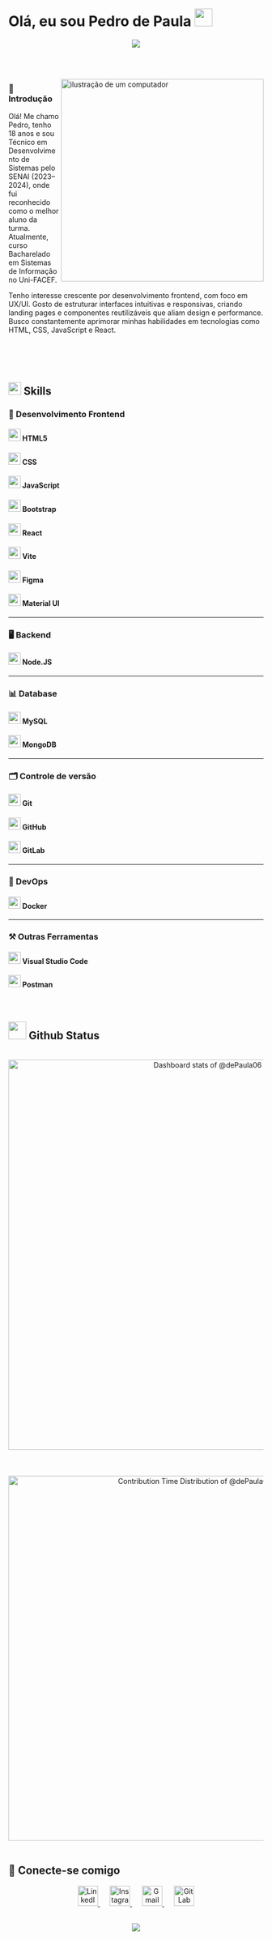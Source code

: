 <!-- texto de apresentação -->
<h1 align="center" style="display: inline-block"><b>Olá, eu sou Pedro de Paula </b><img src="https://media.giphy.com/media/hvRJCLFzcasrR4ia7z/giphy.gif" width="35"></h1>

<!-- divisor animado com gradiente -->
<div align="center">
  <img  src="https://user-images.githubusercontent.com/73097560/115834477-dbab4500-a447-11eb-908a-139a6edaec5c.gif">
</div>

<br> <br>

<!-- Imagem -->
<img src="https://raw.githubusercontent.com/MicaelliMedeiros/micaellimedeiros/master/image/computer-illustration.png" alt="ilustração de um computador" min-width="400px" max-width="400px" width="400px" align="right">

<!-- Introdução -->
<h3>
 📂 Introdução 
</h3>
<p align="left">
    Olá! Me chamo Pedro, tenho 18 anos e sou Técnico em Desenvolvimento de Sistemas pelo SENAI (2023–2024), onde fui reconhecido como o melhor aluno da turma. Atualmente, curso Bacharelado em Sistemas de Informação   no Uni-FACEF.

  Tenho interesse crescente por desenvolvimento frontend, com foco em UX/UI. Gosto de estruturar interfaces intuitivas e responsivas, criando landing pages e componentes reutilizáveis que aliam design e  performance. Busco constantemente aprimorar minhas habilidades em tecnologias como HTML, CSS, JavaScript e React.
</p>

<br> <br> <br>

<!-- Habilidades -->


## <img src="https://media2.giphy.com/media/QssGEmpkyEOhBCb7e1/giphy.gif?cid=ecf05e47a0n3gi1bfqntqmob8g9aid1oyj2wr3ds3mg700bl&rid=giphy.gif" width ="25"><b> Skills</b>

<h3 align="left">🦄 Desenvolvimento Frontend</h3>
<div align="left">
  <h4><img height="24" src="https://raw.githubusercontent.com/marwin1991/profile-technology-icons/refs/heads/main/icons/html.png"/> HTML5</h4>
  <h4><img height="24" src="https://raw.githubusercontent.com/marwin1991/profile-technology-icons/refs/heads/main/icons/css.png"/> CSS</h4>
  <h4><img height="24" src="https://raw.githubusercontent.com/marwin1991/profile-technology-icons/refs/heads/main/icons/javascript.png"/> JavaScript</h4>
  <h4><img height="24" src="https://raw.githubusercontent.com/marwin1991/profile-technology-icons/refs/heads/main/icons/bootstrap.png"/> Bootstrap</h4>
  <h4><img height="24" src="https://raw.githubusercontent.com/marwin1991/profile-technology-icons/refs/heads/main/icons/react.png"/> React</h4>
  <h4><img height="24" src="https://raw.githubusercontent.com/marwin1991/profile-technology-icons/refs/heads/main/icons/vite.png"/> Vite</h4>
  <h4><img height="24" src="https://raw.githubusercontent.com/marwin1991/profile-technology-icons/refs/heads/main/icons/figma.png"/> Figma</h4>
  <h4><img height="24" src="https://raw.githubusercontent.com/marwin1991/profile-technology-icons/refs/heads/main/icons/material_ui.png"/> Material UI</h4>
</div>
<hr>

<h3 align="left">🖥️ Backend</h3>
<div align="left">
  <h4><img height="24" src="https://raw.githubusercontent.com/marwin1991/profile-technology-icons/refs/heads/main/icons/node_js.png"/> Node.JS</h4>
</div>

<hr>

<h3>📊 Database</h3>
<div align="left">
  <h4><img height="24" src="https://raw.githubusercontent.com/marwin1991/profile-technology-icons/refs/heads/main/icons/mysql.png"/> MySQL</h4>
  <h4><img height="24" src="https://raw.githubusercontent.com/marwin1991/profile-technology-icons/refs/heads/main/icons/mongodb.png"/> MongoDB</h4>
</div>

<hr>

<h3>🗂️ Controle de versão</h3>
<div align="left">
  <h4><img height="24" src="https://raw.githubusercontent.com/marwin1991/profile-technology-icons/refs/heads/main/icons/git.png"/> Git</h4>
  <h4><img height="24" src="https://raw.githubusercontent.com/marwin1991/profile-technology-icons/refs/heads/main/icons/github.png"/> GitHub</h4>
  <h4><img height="24" src="https://raw.githubusercontent.com/marwin1991/profile-technology-icons/refs/heads/main/icons/gitlab.png"/> GitLab</h4>
</div>

<hr>

<h3>🐳 DevOps</h3>
<div align="left">
  <h4><img height="24" src="https://raw.githubusercontent.com/marwin1991/profile-technology-icons/refs/heads/main/icons/docker.png"/> Docker</h4>
</div>

<hr>

<h3>⚒️ Outras Ferramentas</h3>
<div align="left">
  <h4><img height="24" src="https://raw.githubusercontent.com/marwin1991/profile-technology-icons/refs/heads/main/icons/visual_studio_code.png"/> Visual Studio Code</h4>
  <h4><img height="24" src="https://raw.githubusercontent.com/marwin1991/profile-technology-icons/refs/heads/main/icons/postman.png"/> Postman</h4>
</div>


  <br>

  <!-- Status git -->
  ## <img src="https://media.giphy.com/media/iY8CRBdQXODJSCERIr/giphy.gif" width="35"><b> Github Status </b>
  <br>

<div align="center">
   <a href="https://next.ossinsight.io/widgets/official/compose-user-dashboard-stats?user_id=153511875" target="_blank" style="display: block" align="center">
    <picture>
      <source media="(prefers-color-scheme: dark)" srcset="https://next.ossinsight.io/widgets/official/compose-user-dashboard-stats/thumbnail.png?user_id=153511875&image_size=auto&color_scheme=dark" width="771" height="auto">
      <img alt="Dashboard stats of @dePaula06" src="https://next.ossinsight.io/widgets/official/compose-user-dashboard-stats/thumbnail.png?user_id=153511875&image_size=auto&color_scheme=light" width="771" height="auto">
    </picture>
  </a>
  <br> <br> <br>
  <a href="https://next.ossinsight.io/widgets/official/analyze-user-contribution-time-distribution?user_id=153511875&period=all_times" target="_blank" style="display: block" align="center">
  <picture>
    <source media="(prefers-color-scheme: dark)" srcset="https://next.ossinsight.io/widgets/official/analyze-user-contribution-time-distribution/thumbnail.png?user_id=153511875&period=all_times&image_size=auto&color_scheme=dark" width="721" height="auto">
    <img alt="Contribution Time Distribution of @dePaula06" src="https://next.ossinsight.io/widgets/official/analyze-user-contribution-time-distribution/thumbnail.png?user_id=153511875&period=all_times&image_size=auto&color_scheme=light" width="721" height="auto">
  </picture>
</a>
</div>

<br>

## 📧 Conecte-se comigo

<p align="center">
  <a href="https://www.linkedin.com/in/dePaula06" target="_blank">
    <img src="https://cdn.jsdelivr.net/gh/devicons/devicon/icons/linkedin/linkedin-original.svg" alt="LinkedIn" width="40" height="40"/>
  </a>
  &nbsp;&nbsp;&nbsp;&nbsp;
  <a href="https://www.instagram.com/p.depaula06" target="_blank">
    <img src="https://upload.wikimedia.org/wikipedia/commons/a/a5/Instagram_icon.png" alt="Instagram" width="40" height="40"/>
  </a>
  &nbsp;&nbsp;&nbsp;&nbsp;
  <a href="mailto:p.depaula06.sp@gmail.com.com" target="_blank">
    <img src="https://upload.wikimedia.org/wikipedia/commons/4/4e/Gmail_Icon.png" alt="Gmail" width="40" height="40"/>
  </a>
  &nbsp;&nbsp;&nbsp;&nbsp;
  <a href="https://gitlab.com/pedropoliveira123" target="_blank">
    <img src="https://about.gitlab.com/images/press/logo/png/gitlab-icon-rgb.png" alt="GitLab" width="40" height="40"/>
  </a>
</p>

<br>
<!-- divisor animado com gradiente -->
<div align="center">
  <img  src="https://user-images.githubusercontent.com/73097560/115834477-dbab4500-a447-11eb-908a-139a6edaec5c.gif">
</div>
